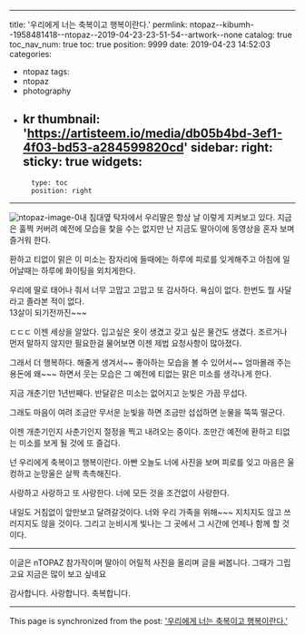 
---
title: '우리에게 너는 축복이고 행복이란다.'
permlink: ntopaz--kibumh--1958481418--ntopaz--2019-04-23-23-51-54--artwork--none
catalog: true
toc_nav_num: true
toc: true
position: 9999
date: 2019-04-23 14:52:03
categories:
- ntopaz
tags:
- ntopaz
- photography
- kr
thumbnail: 'https://artisteem.io/media/db05b4bd-3ef1-4f03-bd53-a284599820cd'
sidebar:
    right:
        sticky: true
widgets:
    -
        type: toc
        position: right
---


![ntopaz-image-0](https://artisteem.io/media/db05b4bd-3ef1-4f03-bd53-a284599820cd)내 침대옆 탁자에서 우리딸은  항상 날 이렇게 지켜보고 있다. 
지금은 훌쩍 커버려 예전에 모습을 찿을 수는 없지만
난 지금도 딸아이에 동영상을 혼자 보며 즐거워 한다.

환하고 티없이 맑은 이 미소는
잠자리에 들때에는 하루에 피로를 잊게해주고
아침에 일어날때는 하루에 화이팅을 외치게한다.

우리에 딸로 태어나 줘서 너무 고맙고 고맙고 또 감사하다.
욕심이 없다. 한번도 뭘 사달라고 졸라본 적이 없다.     
13살이 되기전까진~~~ 

ㄷㄷㄷ 이젠 세상을 알았다. 
입고싶은 옷이 생겼고 갖고 싶은 물건도 생겼다. 
조르거나 먼저 말하지 않지만 필요한걸 물어보면
이젠 제법 요청사항이 많아졌다.

그래서 더 행복하다. 
해줄게 생겨서~~ 좋아하는 모습을 볼 수 있어서~~
엄마몰래 주는 용돈에 왜~~~ 하면서 웃는 모습은
그 예전에 티없는 맑은 미소를 생각나게 한다.

지금 개춘기만 1년반째다. 
반달같은 미소는 없어지고 눈빛은 가끔 무섭다.

그래도 마음이 여려 조금만 무서운 눈빛을 하면
조금만 섭섭하면 눈물을 뚝뚝 떨군다. 

이젠 개춘기인지 사춘기인지 절정을 찍고 내려오는 중이다.
조만간 예전에 환하고 티없는 미소를 보게 될 것에 또 즐겁다.


넌 우리에게 축복이고 행복이란다. 
아빤 오늘도 너에 사진을 보며 피로를 잊고
마음은 울컹하고 눈망울은 살짝 촉촉해진다.

사랑하고 사랑하고 또 사랑한다.
너에 모든 것을 조건없이 사랑한다.

내일도 거침없이 앞만보고 달려갈것이다.
너와 우리 가족을 위해~~~
지치지도 않고 쓰러지지도 않을 것이다. 
그리고 눈비시게 빛나는 그 곳에서 그 시간에 
언제나 함께 할 것이다.

--- 
이글은 nTOPAZ 참가작이며
딸아이 어릴적 사진을 올리며 글을 써봅니다. 
그때가 그립고요 지금은 많이 보고 싶네요

감사합니다. 사랑합니다. 축복합니다.

- - -

This page is synchronized from the post: ['우리에게 너는 축복이고 행복이란다.'](https://steemit.com/@kibumh/ntopaz--kibumh--1958481418--ntopaz--2019-04-23-23-51-54--artwork--none)
